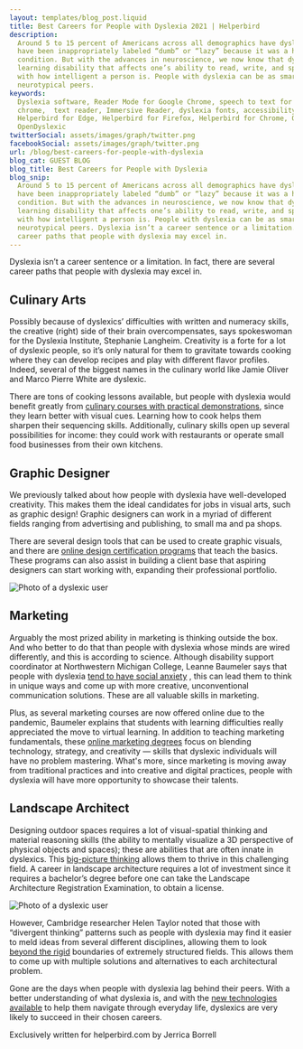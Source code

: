 ```yaml
---
layout: templates/blog_post.liquid
title: Best Careers for People with Dyslexia 2021 | Helperbird
description:
  Around 5 to 15 percent of Americans across all demographics have dyslexia. For several years, they
  have been inappropriately labeled “dumb” or “lazy” because it was a heavily misunderstood
  condition. But with the advances in neuroscience, we now know that dyslexia is a cognitive
  learning disability that affects one’s ability to read, write, and spell—and it has nothing to do
  with how intelligent a person is. People with dyslexia can be as smart and as capable as their
  neurotypical peers.
keywords:
  Dyslexia software, Reader Mode for Google Chrome, speech to text for chrome, Text to speech for
  chrome,  text reader, Immersive Reader, dyslexia fonts, accessibility software, dyslexia software,
  Helperbird for Edge, Helperbird for Firefox, Helperbird for Chrome, Opendyslexic for Chrome,
  OpenDyslexic
twitterSocial: assets/images/graph/twitter.png
facebookSocial: assets/images/graph/twitter.png
url: /blog/best-careers-for-people-with-dyslexia
blog_cat: GUEST BLOG
blog_title: Best Careers for People with Dyslexia
blog_snip:
  Around 5 to 15 percent of Americans across all demographics have dyslexia. For several years, they
  have been inappropriately labeled “dumb” or “lazy” because it was a heavily misunderstood
  condition. But with the advances in neuroscience, we now know that dyslexia is a cognitive
  learning disability that affects one’s ability to read, write, and spell—and it has nothing to do
  with how intelligent a person is. People with dyslexia can be as smart and as capable as their
  neurotypical peers. Dyslexia isn’t a career sentence or a limitation. In fact, there are several
  career paths that people with dyslexia may excel in.
---
```


Dyslexia isn’t a career sentence or a limitation. In fact, there are several career paths that
people with dyslexia may excel in.

## Culinary Arts

Possibly because of dyslexics’ difficulties with written and numeracy skills, the creative (right)
side of their brain overcompensates, says spokeswoman for the Dyslexia Institute, Stephanie
Langheim. Creativity is a forte for a lot of dyslexic people, so it’s only natural for them to
gravitate towards cooking where they can develop recipes and play with different flavor profiles.
Indeed, several of the biggest names in the culinary world like Jamie Oliver and Marco Pierre White
are dyslexic.

There are tons of cooking lessons available, but people with dyslexia would benefit greatly from
[culinary courses with practical demonstrations](https://www.finedininglovers.com/article/free-online-courses-for-chefs),
since they learn better with visual cues. Learning how to cook helps them sharpen their sequencing
skills. Additionally, culinary skills open up several possibilities for income: they could work with
restaurants or operate small food businesses from their own kitchens.

## Graphic Designer

We previously talked about how people with dyslexia have well-developed creativity. This makes them
the ideal candidates for jobs in visual arts, such as graphic design! Graphic designers can work in
a myriad of different fields ranging from advertising and publishing, to small ma and pa shops.

There are several design tools that can be used to create graphic visuals, and there are
[online design certification programs](https://www.usnews.com/education/learn-graphic-design-guide)
that teach the basics. These programs can also assist in building a client base that aspiring
designers can start working with, expanding their professional portfolio.

![Photo of a dyslexic user](/assets/images/blog/best-careers-for-people-with-dyslexia/graphic-designer.jpg)

## Marketing

Arguably the most prized ability in marketing is thinking outside the box. And who better to do that
than people with dyslexia whose minds are wired differently, and this is according to science.
Although disability support coordinator at Northwestern Michigan College, Leanne Baumeler says that
people with dyslexia
[tend to have social anxiety](https://www.traverseticker.com/news/deafness-adhd-physical-disabilities-ptsd-and-more-all-leannes-award-winning-work-at-nmc/)
, this can lead them to think in unique ways and come up with more creative, unconventional
communication solutions. These are all valuable skills in marketing.

Plus, as several marketing courses are now offered online due to the pandemic, Baumeler explains
that students with learning difficulties really appreciated the move to virtual learning. In
addition to teaching marketing fundamentals, these
[online marketing degrees](https://online.maryville.edu/online-bachelors-degrees/marketing/) focus
on blending technology, strategy, and creativity — skills that dyslexic individuals will have no
problem mastering. What's more, since marketing is moving away from traditional practices and into
creative and digital practices, people with dyslexia will have more opportunity to showcase their
talents.

## Landscape Architect

Designing outdoor spaces requires a lot of visual-spatial thinking and material reasoning skills
(the ability to mentally visualize a 3D perspective of physical objects and spaces); these are
abilities that are often innate in dyslexics. This
[big-picture thinking](https://www.helperbird.com/blog/three-facts-about-dyslexia) allows them to
thrive in this challenging field. A career in landscape architecture requires a lot of investment
since it requires a bachelor’s degree before one can take the Landscape Architecture Registration
Examination, to obtain a license.

![Photo of a dyslexic user](/assets/images/blog/best-careers-for-people-with-dyslexia/dyslexic-architect.jpg)

However, Cambridge researcher Helen Taylor noted that those with “divergent thinking” patterns such
as people with dyslexia may find it easier to meld ideas from several different disciplines,
allowing them to look
[beyond the rigid](https://www.designweek.co.uk/issues/16-22-september-2019/designing-with-dyslexia-is-a-cognitive-plus/)
boundaries of extremely structured fields. This allows them to come up with multiple solutions and
alternatives to each architectural problem.

Gone are the days when people with dyslexia lag behind their peers. With a better understanding of
what dyslexia is, and with the [new technologies available](https://www.helperbird.com/chrome) to
help them navigate through everyday life, dyslexics are very likely to succeed in their chosen
careers.

Exclusively written for helperbird.com by Jerrica Borrell
